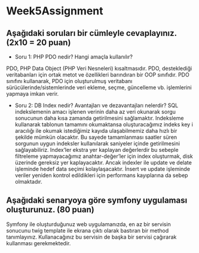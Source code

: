 # Week5Assignment


## Aşağıdaki soruları bir cümleyle cevaplayınız. (2x10 = 20 puan)
- Soru 1: PHP PDO nedir? Hangi amaçla kullanılır?

PDO, PHP Data Object (PHP Veri Nesneleri) kısaltmasıdır.
PDO, desteklediği veritabanları için ortak metot ve özellikleri barındıran bir OOP sınıfıdır.
PDO sınıfını kullanarak, PDO için oluşturulmuş veritabanı sürücülerinde/sistemlerinde veri ekleme, seçme, güncelleme vb. işlemlerini yapmaya imkan verir.


- Soru 2: DB Index nedir? Avantajları ve dezavantajları nelerdir?
SQL indekslemenin amacı işlenen verinin daha az veri okunarak sorgu sonucunun daha kısa zamanda getirilmesini sağlamaktır. Indeksleme kullanarak tablonun tamamını okumaktansa oluşturacağımız indeks key i aracılığı ile okumak istediğimiz kayıda ulaşabilmemiz daha hızlı bir şekilde mümkün olacaktır. Bu sayede tamamlanması saatler süren sorgunun uygun indeksler kullanılarak saniyeler içinde getirilmesini sağlayabiliriz. Index’ler ekstra yer kaplayan değerlerdir bu sebeple filtreleme yapmayacağımız anahtar-değer’ler için index oluşturmak, disk üzerinde gereksiz yer kaplayacaktır. Ancak indexler ile update ve delate işleminde hedef data seçimi kolaylaşacaktır. İnsert ve update işleminde veriler yeniden kontrol edildikleri için performans kayıplarına da sebep olmaktadır.

## Aşağıdaki senaryoya göre symfony uygulaması oluşturunuz. (80 puan)
Symfony ile oluşturduğunuz web uygulamanızda, en az bir servisin sonucunu twig template ile ekrana çıktı olarak bastıran bir method tanımlayınız. Kullanacağınız bu servisin de başka bir servisi çağırarak kullanması gerekmektedir.